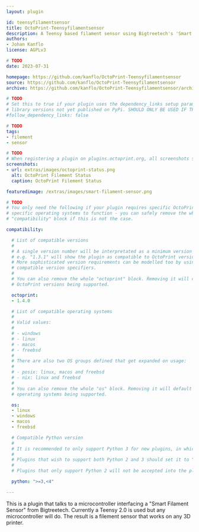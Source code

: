 ```yaml
---
layout: plugin

id: teensyfilamentsensor
title: OctoPrint-Teensyfilamentsensor
description: A Teensy based filament sensor using Bigtreetech's 'Smart Filament Sensor'. Halts the print in case of filement runout or jam.
authors:
- Johan Kanflo
license: AGPLv3

# TODO
date: 2023-07-31

homepage: https://github.com/kanflo/OctoPrint-Teensyfilamentsensor
source: https://github.com/kanflo/OctoPrint-Teensyfilamentsensor
archive: https://github.com/kanflo/OctoPrint-Teensyfilamentsensor/archive/master.zip

# TODO
# Set this to true if your plugin uses the dependency_links setup parameter to include
# library versions not yet published on PyPi. SHOULD ONLY BE USED IF THERE IS NO OTHER OPTION!
#follow_dependency_links: false

# TODO
tags:
- filement
- sensor

# TODO
# When registering a plugin on plugins.octoprint.org, all screenshots should be uploaded not linked from external sites.
screenshots:
- url: extras/images/octoprint-status.png
  alt: OctoPrint Filement Status
  caption: OctoPrint Filement Status

featuredimage: /extras/images/smart-filament-sensor.png

# TODO
# You only need the following if your plugin requires specific OctoPrint versions or
# specific operating systems to function - you can safely remove the whole
# "compatibility" block if this is not the case.

compatibility:

  # List of compatible versions
  #
  # A single version number will be interpretated as a minimum version requirement,
  # e.g. "1.3.1" will show the plugin as compatible to OctoPrint versions 1.3.1 and up.
  # More sophisticated version requirements can be modelled too by using PEP440
  # compatible version specifiers.
  #
  # You can also remove the whole "octoprint" block. Removing it will default to all
  # OctoPrint versions being supported.

  octoprint:
  - 1.4.0

  # List of compatible operating systems
  #
  # Valid values:
  #
  # - windows
  # - linux
  # - macos
  # - freebsd
  #
  # There are also two OS groups defined that get expanded on usage:
  #
  # - posix: linux, macos and freebsd
  # - nix: linux and freebsd
  #
  # You can also remove the whole "os" block. Removing it will default to all
  # operating systems being supported.

  os:
  - linux
  - windows
  - macos
  - freebsd

  # Compatible Python version
  #
  # It is recommended to only support Python 3 for new plugins, in which case this should be ">=3,<4"
  #
  # Plugins that wish to support both Python 2 and 3 should set it to ">=2.7,<4".
  #
  # Plugins that only support Python 2 will not be accepted into the plugin repository.

  python: ">=3,<4"

---
```


This is a plugin that talks to a microcontroller interfacing a "Smart Filament Sensor" from Bigtreetech. Currently a Teensy 2.0 is used but any microcontroller will do. The result is a filement sensor that works on any 3D printer.
